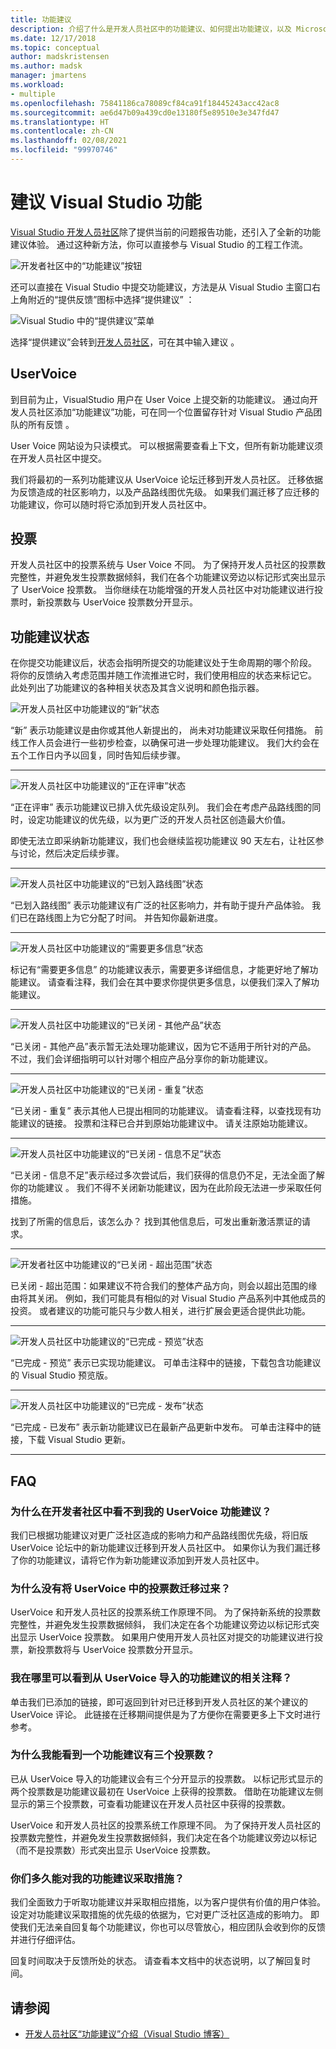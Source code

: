 ```yaml
---
title: 功能建议
description: 介绍了什么是开发人员社区中的功能建议、如何提出功能建议，以及 Microsoft 如何在 Visual Studio 路线图中采纳功能建议。
ms.date: 12/17/2018
ms.topic: conceptual
author: madskristensen
ms.author: madsk
manager: jmartens
ms.workload:
- multiple
ms.openlocfilehash: 75841186ca78089cf84ca91f18445243acc42ac8
ms.sourcegitcommit: ae6d47b09a439cd0e13180f5e89510e3e347fd47
ms.translationtype: HT
ms.contentlocale: zh-CN
ms.lasthandoff: 02/08/2021
ms.locfileid: "99970746"
---
```

# <a name="suggest-a-feature-for-visual-studio"></a>建议 Visual Studio 功能

[Visual Studio 开发人员社区](https://aka.ms/feedback/suggest?space=8)除了提供当前的问题报告功能，还引入了全新的功能建议体验。 通过这种新方法，你可以直接参与 Visual Studio 的工程工作流。

![开发者社区中的“功能建议”按钮](media/suggest-a-feature/suggest-feature-button.png)

还可以直接在 Visual Studio 中提交功能建议，方法是从 Visual Studio 主窗口右上角附近的“提供反馈”图标中选择“提供建议”   ：

![Visual Studio 中的“提供建议”菜单](media/suggest-a-feature/provide-suggestion.png)

选择“提供建议”会转到[开发人员社区](https://aka.ms/feedback/suggest?space=8)，可在其中输入建议  。

## <a name="user-voice"></a>UserVoice

到目前为止，VisualStudio 用户在 User Voice 上提交新的功能建议。 通过向开发人员社区添加“功能建议”功能，可在同一个位置留存针对 Visual Studio 产品团队的所有反馈  。

User Voice 网站设为只读模式。 可以根据需要查看上下文，但所有新功能建议须在开发人员社区中提交。

我们将最初的一系列功能建议从 UserVoice 论坛迁移到开发人员社区。 迁移依据为反馈造成的社区影响力，以及产品路线图优先级。 如果我们漏迁移了应迁移的功能建议，你可以随时将它添加到开发人员社区中。

## <a name="votes"></a>投票

开发人员社区中的投票系统与 User Voice 不同。 为了保持开发人员社区的投票数完整性，并避免发生投票数据倾斜，我们在各个功能建议旁边以标记形式突出显示了 UserVoice 投票数。 当你继续在功能增强的开发人员社区中对功能建议进行投票时，新投票数与 UserVoice 投票数分开显示。

## <a name="suggestion-status"></a>功能建议状态

在你提交功能建议后，状态会指明所提交的功能建议处于生命周期的哪个阶段。 将你的反馈纳入考虑范围并随工作流推进它时，我们使用相应的状态来标记它。 此处列出了功能建议的各种相关状态及其含义说明和颜色指示器。

![开发人员社区中功能建议的“新”状态](../ide/media/SuggestStates/New.jpg)

“新”  表示功能建议是由你或其他人新提出的， 尚未对功能建议采取任何措施。 前线工作人员会进行一些初步检查，以确保可进一步处理功能建议。 我们大约会在五个工作日内予以回复，同时告知后续步骤。

- - -

![开发人员社区中功能建议的“正在评审”状态](../ide/media/SuggestStates/UnderReview.jpg)

“正在评审”  表示功能建议已排入优先级设定队列。 我们会在考虑产品路线图的同时，设定功能建议的优先级，以为更广泛的开发人员社区创造最大价值。

即使无法立即采纳新功能建议，我们也会继续监视功能建议 90 天左右，让社区参与讨论，然后决定后续步骤。

- - -

![开发人员社区中功能建议的“已划入路线图”状态](../ide/media/SuggestStates/OnRoadmap.jpg)

“已划入路线图”  表示功能建议有广泛的社区影响力，并有助于提升产品体验。 我们已在路线图上为它分配了时间。 并告知你最新进度。

- - -

![开发人员社区中功能建议的“需要更多信息”状态](../ide/media/SuggestStates/NeedMoreInfo.jpg)

标记有“需要更多信息”  的功能建议表示，需要更多详细信息，才能更好地了解功能建议。 请查看注释，我们会在其中要求你提供更多信息，以便我们深入了解功能建议。

- - -

![开发人员社区中功能建议的“已关闭 - 其他产品”状态](../ide/media/SuggestStates/ClosedOtherProduct.jpg)

“已关闭 - 其他产品”表示暂无法处理功能建议，因为它不适用于所针对的产品。  不过，我们会详细指明可以针对哪个相应产品分享你的新功能建议。

- - -

![开发人员社区中功能建议的“已关闭 - 重复”状态](../ide/media/SuggestStates/ClosedDuplicate.jpg)

“已关闭 - 重复”  表示其他人已提出相同的功能建议。 请查看注释，以查找现有功能建议的链接。 投票和注释已合并到原始功能建议中。 请关注原始功能建议。

- - -

![开发人员社区中功能建议的“已关闭 - 信息不足”状态](../ide/media/SuggestStates/ClosedNotEnoughInfo.jpg)

“已关闭 - 信息不足”表示经过多次尝试后，我们获得的信息仍不足，无法全面了解你的功能建议  。 我们不得不关闭新功能建议，因为在此阶段无法进一步采取任何措施。

找到了所需的信息后，该怎么办？ 找到其他信息后，可发出重新激活票证的请求。

- - -

![开发者社区中功能建议的“已关闭 - 超出范围”状态](../ide/media/SuggestStates/closed-out-of-scope.png)

已关闭 - 超出范围：如果建议不符合我们的整体产品方向，则会以超出范围的缘由将其关闭。 例如，我们可能具有相似的对 Visual Studio 产品系列中其他成员的投资。 或者建议的功能可能只与少数人相关，进行扩展会更适合提供此功能。


- - -

![开发人员社区中功能建议的“已完成 - 预览”状态](../ide/media/SuggestStates/CompletedPreview.jpg)

“已完成 - 预览”  表示已实现功能建议。 可单击注释中的链接，下载包含功能建议的 Visual Studio 预览版。

- - -

![开发人员社区中功能建议的“已完成 - 发布”状态](../ide/media/SuggestStates/CompletedRelease.jpg)

“已完成 - 已发布”  表示新功能建议已在最新产品更新中发布。 可单击注释中的链接，下载 Visual Studio 更新。

- - -

## <a name="faq"></a>FAQ

### <a name="why-cant-i-see-my-user-voice-idea-in-developer-community"></a>为什么在开发者社区中看不到我的 UserVoice 功能建议？

我们已根据功能建议对更广泛社区造成的影响力和产品路线图优先级，将旧版 UserVoice 论坛中的新功能建议迁移到开发人员社区中。 如果你认为我们漏迁移了你的功能建议，请将它作为新功能建议添加到开发人员社区中。

### <a name="why-have-the-votes-not-been-carried-over-from-user-voice"></a>为什么没有将 UserVoice 中的投票数迁移过来？

UserVoice 和开发人员社区的投票系统工作原理不同。 为了保持新系统的投票数完整性，并避免发生投票数据倾斜， 我们决定在各个功能建议旁边以标记形式突出显示 UserVoice 投票数。 如果用户使用开发人员社区对提交的功能建议进行投票，新投票数将与 UserVoice 投票数分开显示。

### <a name="where-can-i-see-comments-associated-with-the-suggestions-imported-from-user-voice"></a>我在哪里可以看到从 UserVoice 导入的功能建议的相关注释？

单击我们已添加的链接，即可返回到针对已迁移到开发人员社区的某个建议的 UserVoice 评论。 此链接在迁移期间提供是为了方便你在需要更多上下文时进行参考。

### <a name="why-can-i-see-three-vote-counts-for-a-suggestion"></a>为什么我能看到一个功能建议有三个投票数？

已从 UserVoice 导入的功能建议会有三个分开显示的投票数。 以标记形式显示的两个投票数是功能建议最初在 UserVoice 上获得的投票数。 借助在功能建议左侧显示的第三个投票数，可查看功能建议在开发人员社区中获得的投票数。

UserVoice 和开发人员社区的投票系统工作原理不同。 为了保持开发人员社区的投票数完整性，并避免发生投票数据倾斜，我们决定在各个功能建议旁边以标记（而不是投票数）形式突出显示 UserVoice 投票数。

### <a name="how-long-can-i-expect-actions-to-take"></a>你们多久能对我的功能建议采取措施？

我们全面致力于听取功能建议并采取相应措施，以为客户提供有价值的用户体验。 设定对功能建议采取措施的优先级的依据为，它对更广泛社区造成的影响力。 即使我们无法亲自回复每个功能建议，你也可以尽管放心，相应团队会收到你的反馈并进行仔细评估。

回复时间取决于反馈所处的状态。 请查看本文档中的状态说明，以了解回复时间。

## <a name="see-also"></a>请参阅

- [开发人员社区“功能建议”介绍（Visual Studio 博客）](https://devblogs.microsoft.com/visualstudio/introducing-suggest-a-feature-in-developer-community/?utm_source=vs_developer_news&utm_medium=referral)
